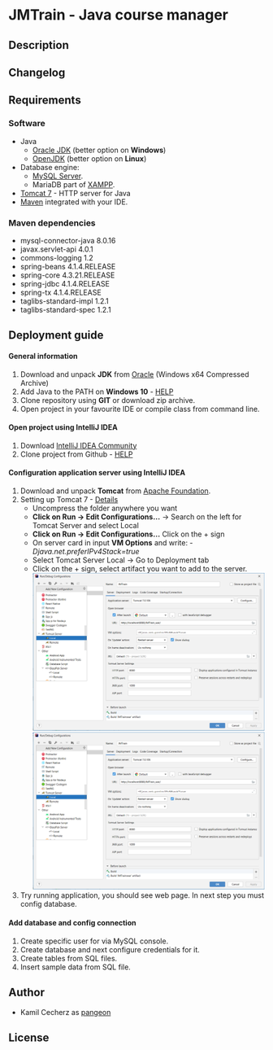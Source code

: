 # JMTrain - Java course manager

## Description

## Changelog

## Requirements

### Software

* Java
    * [Oracle JDK](https://www.oracle.com/java/technologies/javase-jdk15-downloads.html) (better option on **Windows**)
    * [OpenJDK](https://openjdk.java.net/install/) (better option on **Linux**)
* Database engine:
    * [MySQL Server](https://dev.mysql.com/downloads/windows/installer/8.0.html).
    * MariaDB part of [XAMPP](https://www.apachefriends.org/pl/download.html).
* [Tomcat 7](https://tomcat.apache.org/download-70.cgi) - HTTP server for Java
* [Maven](http://maven.apache.org/download.cgi) integrated with your IDE.

### Maven dependencies

* mysql-connector-java 8.0.16
* javax.servlet-api 4.0.1
* commons-logging 1.2
* spring-beans 4.1.4.RELEASE
* spring-core 4.3.21.RELEASE
* spring-jdbc 4.1.4.RELEASE
* spring-tx 4.1.4.RELEASE
* taglibs-standard-impl 1.2.1
* taglibs-standard-spec 1.2.1

## Deployment guide
#### General information
1) Download and unpack **JDK** from 
[Oracle](https://www.oracle.com/java/technologies/javase-jdk15-downloads.html)
(Windows x64 Compressed Archive)
2) Add Java to the PATH on **Windows 10** - [HELP](https://www.architectryan.com/2018/03/17/add-to-the-path-on-windows-10)
3) Clone repository using **GIT** or download zip archive.
4) Open project in your favourite IDE or compile class from command line.

#### Open project using IntelliJ IDEA
1) Download [IntelliJ IDEA Community](https://www.jetbrains.com/idea/)
2) Clone project from Github - [HELP](https://www.jetbrains.com/help/idea/manage-projects-hosted-on-github.html)

#### Configuration application server using IntelliJ IDEA
1) Download and unpack **Tomcat** from 
[Apache Foundation](https://tomcat.apache.org/download-70.cgi).
2) Setting up Tomcat 7 - [Details](https://federicoponte.wordpress.com/2013/08/02/setting-up-tomcat-7-with-intellij-idea/)
    * Uncompress the folder anywhere you want
    * **Click on Run -> Edit Configurations…**
    -> Search on the left for Tomcat Server and select Local
    * **Click on Run -> Edit Configurations…** Click on the + sign
    * On server card in input **VM Options** and write: *-Djava.net.preferIPv4Stack=true*
    * Select Tomcat Server Local -> Go to Deployment tab
    * Click on the + sign, select artifact you want to add to the server.
    ![Screen 1](readme-img/1.png) ![Screen 2](readme-img/1.png) 
3) Try running application, you should see web page. In next step you must config database.

#### Add database and config connection
1) Create specific user for via MySQL console.
2) Create database and next configure credentials for it.
3) Create tables from SQL files.
4) Insert sample data from SQL file.    

## Author

* Kamil Cecherz as [pangeon](https://cecherz.pl)

## License


